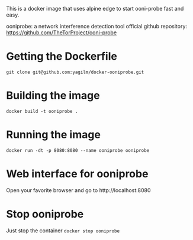 This is a docker image that uses alpine edge to start ooni-probe fast and easy.

ooniprobe: a network interference detection tool official github repository:
https://github.com/TheTorProject/ooni-probe

# Getting the Dockerfile
`git clone git@github.com:yagilm/docker-ooniprobe.git`

# Building the image
`docker build -t ooniprobe .`

# Running the image
`docker run -dt -p 8080:8080 --name ooniprobe ooniprobe`

# Web interface for ooniprobe
Open your favorite browser and go to http://localhost:8080

# Stop ooniprobe
Just stop the container
`docker stop ooniprobe`


